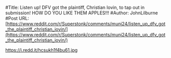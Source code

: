 #Title: Listen up! DFV got the plaintiff, Christian Iovin, to tap out in submission! HOW DO YOU LIKE THEM APPLES!!!
#Author: JohnLilburne
#Post URL: [https://www.reddit.com/r/Superstonk/comments/munj24/listen_up_dfv_got_the_plaintiff_christian_iovin/](https://www.reddit.com/r/Superstonk/comments/munj24/listen_up_dfv_got_the_plaintiff_christian_iovin/)


https://i.redd.it/hcsukh1f4bu61.jpg